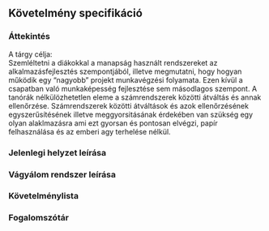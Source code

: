 ## Követelmény specifikáció

### Áttekintés

A tárgy célja:​\
Szemléltetni a diákokkal a manapság használt rendszereket az alkalmazásfejlesztés szempontjából, illetve megmutatni, hogy hogyan
működik egy “nagyobb” projekt munkavégzési folyamata.
Ezen kívül a csapatban való munkaképesség fejlesztése sem másodlagos szempont.
A tanórák nélkülözhetetlen eleme a számrendszerek közötti átváltás és annak ellenőrzése.
Számrendszerek közötti átváltások és azok ellenőrzésének egyszerűsítésének illetve meggyorsitásának érdekében van szükség egy olyan alaklmazásra ami
ezt gyorsan és pontosan elvégzi, papír felhasználása és az emberi agy terhelése nélkül.

### Jelenlegi helyzet leírása

### Vágyálom rendszer leírása

### Követelménylista

### Fogalomszótár
